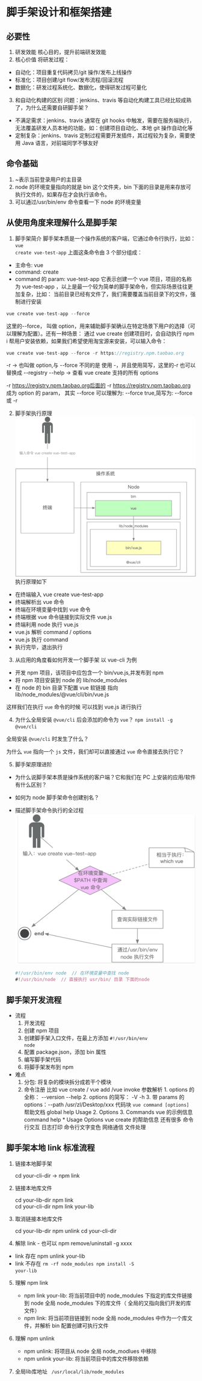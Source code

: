 # 脚手架设计和框架搭建

## 必要性

1. 研发效能
   核心目的，提升前端研发效能
2. 核心价值
   将研发过程：

- 自动化：项目重复代码拷贝/git 操作/发布上线操作
- 标准化：项目创建/git flow/发布流程/回滚流程
- 数据化：研发过程系统化、数据化，使得研发过程可量化

3. 和自动化构建的区别
   问题：jenkins、travis 等自动化构建工具已经比较成熟了，为什么还需要自研脚手架？

- 不满足需求：jenkins、travis 通常在 git hooks 中触发，需要在服务端执行，无法覆盖研发人员本地的功能，如：创建项目自动化、本地 git 操作自动化等
- 定制复杂：jenkins、travis 定制过程需要开发插件，其过程较为复杂，需要使用 Java 语言，对前端同学不够友好

## 命令基础

1. ~表示当前登录用户的主目录
2. node 的环境变量指向的就是 bin 这个文件夹，bin 下面的目录是用来存放可执行文件的，如果存在才会执行该命令。
3. 可以通过/usr/bin/env 命令查看一下 node 的环境变量

## 从使用角度来理解什么是脚手架

1. 脚手架简介
   脚手架本质是一个操作系统的客户端，它通过命令行执行，比如：
   <code>vue create vue-test-app</code>
   上面这条命令由 3 个部分组成：

- 主命令: vue
- command: create
- command 的 param: vue-test-app
  它表示创建一个 vue 项目，项目的名称为 vue-test-app ，以上是最一个较为简单的脚手架命令，但实际场景往往更加复杂，比如：
  当前目录已经有文件了，我们需要覆盖当前目录下的文件，强制进行安装

```js
vue create vue-test-app --force
```

这里的--force， 叫做 option，用来辅助脚手架确认在特定场景下用户的选择（可以理解为配置）。还有一种场景：
通过 vue create 创建项目时，会自动执行 npm i 帮用户安装依赖，如果我们希望使用淘宝源来安装，可以输入命令：

```js
vue create vue-test-app --force -r https://registry.npm.taobao.org
```

-r -> 也叫做 option,与 --force 不同的是 使用 -，并且使用简写，这里的-r 也可以替换成 --registry
--help -> 查看 vue create 支持的所有 options

-r https://registry.npm.taobao.org后面的 -r https://registry.npm.taobao.org 成为 option 的 param，
其实 --force 可以理解为: --force true,简写为: --force 或 -r

2. 脚手架执行原理
   ![脚手架执行原理](./img/cli1.png)
   执行原理如下

- 在终端输入 vue create vue-test-app
- 终端解析出 vue 命令
- 终端在环境变量中找到 vue 命令
- 终端根据 vue 命令链接到实际文件 vue.js
- 终端利用 node 执行 vue.js
- vue.js 解析 command / options
- vue.js 执行 command
- 执行完毕，退出执行

3. 从应用的角度看如何开发一个脚手架
   以 vue-cli 为例

- 开发 npm 项目，该项目中应包含一个 bin/vue.js,并发布到 npm
- 将 npm 项目安装到 node 的 lib/node_modules
- 在 node 的 bin 目录下配置 vue 软链接 指向 lib/node_modules/@vue/cli/bin/vue.js

这样我们在执行 <code>vue</code> 命令的时候 可以找到 vue.js 进行执行

4. 为什么全局安装 <code>@vue/cli</code> 后会添加的命令为 <code>vue</code>？
<code>npm install -g @vue/cli </code>
<p>全局安装 <code>@vue/cli</code> 时发生了什么？</p>
<p>为什么 <code>vue</code> 指向一个 <code>js</code> 文件，我们却可以直接通过 <code>vue</code> 命令直接去执行它？</p>

5. 脚手架原理进阶

- 为什么说脚手架本质是操作系统的客户端？它和我们在 PC 上安装的应用/软件有什么区别？
- 如何为 node 脚手架命令创建别名？
- 描述脚手架命令执行的全过程
  ![脚手架执行过程](./img/cli2.png)

  ```js
  #!/usr/bin/env node  // 在环境变量中查找 node
  #!/usr/bin/node  // 直接执行 usr/bin/ 目录 下面的node
  ```

## 脚手架开发流程

- 流程
  1.  开发流程
  2.  创建 npm 项目
  3.  创建脚手架入口文件，在最上方添加 <code>#!/usr/bin/env node</code>
  4.  配置 package.json，添加 bin 属性
  5.  编写脚手架代码
  6.  将脚手架发布到 npm
- 难点
  1.  分包: 将复杂的模块拆分成若干个模块
  2.  命令注册
      比如 vue create / vue add /vue invoke
      参数解析 1. options 的全称： --version --help 2. options 的简写： -V -h 3. 带 params 的 options：--path /usr/zl/Desktop/xxx
      代码块 <code>vue command [options] <params></code>
      帮助文档
      global help
      Usage 2. Options 3. Commands
      vue 的示例信息
      command help \* Usage Options
      vue create 的帮助信息
      还有很多
      命令行交互
      日志打印
      命令行文字变色
      网络通信
      文件处理

## 脚手架本地 link 标准流程

1. 链接本地脚手架

   cd your-cli-dir -> npm link
2. 链接本地库文件

   cd your-lib-dir   npm link</br>
   cd your-cli-dir   npm link your-lib

3. 取消链接本地库文件

   cd your-lib-dir npm unlink
   cd your-cli-dir
4. 解除 link - 也可以 npm remove/uninstall -g xxxx

- link 存在 npm unlink your-lib
- link 不存在 <code>rm -rf node_modules  npm install -S your-lib</code>

5. 理解 npm link
   - npm link your-lib: 将当前项目中的 node_modules 下指定的库文件链接到 node 全局 node_modules 下的库文件（ 全局的又指向我们开发的库文件）
   - npm link: 将当前项目链接到 node 全局 node_modules 中作为一个库文件，并解析 bin 配置创建可执行文件
6. 理解 npm unlink
   - npm unlink: 将项目从 node 全局 node_modlues 中移除
   - npm unlink your-lib: 将当前项目中的库文件移除依赖

7. 全局lib库地址 <code> /usr/local/lib/node_modules</code>

